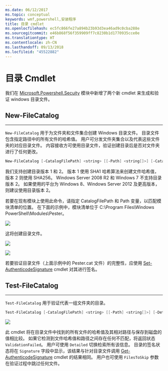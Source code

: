 ```yaml
---
ms.date: 06/12/2017
ms.topic: conceptual
keywords: wmf,powershell,安装程序
title: 目录 cmdlet
ms.openlocfilehash: ec5fc866fe27a894b23b93d3ea46ad9c0cba288e
ms.sourcegitcommit: e46b868f56f359909ff7c8230b1d1770935cce0e
ms.translationtype: HT
ms.contentlocale: zh-CN
ms.lasthandoff: 09/13/2018
ms.locfileid: "45522882"
---
```

# <a name="catalog-cmdlets"></a>目录 Cmdlet

我们在 [Microsoft.Powershell.Secuity](https://technet.microsoft.com/library/hh847877.aspx) 模块中新增了两个新 cmdlet 来生成和验证 windows 目录文件。

## <a name="new-filecatalog"></a>New-FileCatalog
--------------------------------

`New-FileCatalog` 用于为文件夹和文件集合创建 Windows 目录文件。 目录文件包含指定路径中的所有文件的哈希值。 用户可分发文件夹集合以及代表这些文件夹的对应目录文件。 内容接收方可使用目录文件，验证创建目录后是否对文件夹进行了任何更改。

```powershell
New-FileCatalog [-CatalogFilePath] <string> [[-Path] <string[]>] [-CatalogVersion <int>] [-WhatIf] [-Confirm] [<CommonParameters>]
```
我们支持创建目录版本 1 和 2。 版本 1 使用 SHA1 哈希算法来创建文件哈希值，版本 2 则使用 SHA256。 Windows Server 2008 R2 和 Windows 7 不支持目录版本 2。 如果使用的平台为 Windows 8、Windows Server 2012 及更高版本，则建议使用目录版本 2。

若要在现有模块上使用此命令，请指定 CatalogFilePath 和 Path 变量，以匹配模块清单的位置。 在下面的示例中，模块清单位于 C:\Program Files\Windows PowerShell\Modules\Pester。

![](../images/NewFileCatalog.jpg)

这将创建目录文件。

![](../images/CatalogFile1.jpg)

![](../images/CatalogFile2.jpg)

若要验证目录文件（上面示例中的 Pester.cat 文件）的完整性，应使用 [Set-AuthenticodeSignature](https://technet.microsoft.com/library/hh849819.aspx) cmdlet 对其进行签名。


## <a name="test-filecatalog"></a>Test-FileCatalog
--------------------------------

`Test-FileCatalog` 用于验证代表一组文件夹的目录。

```powershell
Test-FileCatalog [-CatalogFilePath] <string> [[-Path] <string[]>] [-Detailed] [-FilesToSkip <string[]>] [-WhatIf] [-Confirm] [<CommonParameters>]
```

![](../images/TestFileCatalog.jpg)

此 cmdlet 将在目录文件中找到的所有文件的哈希值及其相对路径与保存到磁盘的值相比较。 如果它检测到文件哈希值和路径之间存在任何不匹配，将返回状态 `ValidationFailed`。
用户可使用 `Detailed` 切换检索所有该信息。 目录的签名状态将在 `Signature` 字段中显示，该结果与针对目录文件调用 [Get-AuthenticodeSignature](https://technet.microsoft.com/library/hh849805.aspx) cmdlet 的结果相同。
用户也可使用 `FilesToSkip` 参数在验证过程中跳过任何文件。
